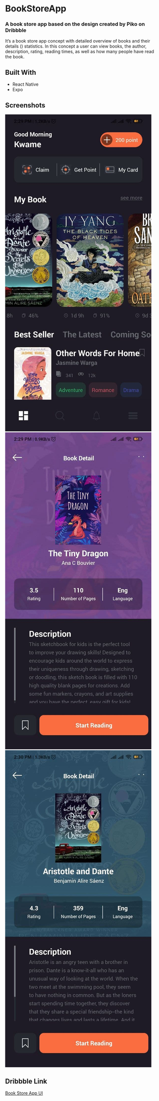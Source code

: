 # BookStoreApp

### A book store app based on the design created by Piko on Dribbble
It’s a book store app concept with detailed overview of books and their details () statistics. In this concept a user can view books, the author, description, rating, reading times, as well as how many people have read the book.

## Built With
* React Native
* Expo


## Screenshots

![Expense Tracker App Scrnsht 1](assets/scrnshts/bkstrscrnsht1.jpg)
![Expense Tracker App Scrnsht 2](assets/scrnshts/bkstrscrnsht2.jpg)
![Expense Tracker App Scrnsht 3](assets/scrnshts/bkstrscrnsht3.jpg)


## Dribbble Link 

[Book Store App UI](https://dribbble.com/shots/14118636-Book-Store-App)
